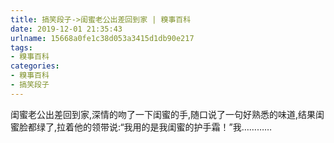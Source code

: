 ```yaml
---
title: 搞笑段子->闺蜜老公出差回到家 | 糗事百科
date: 2019-12-01 21:35:43
urlname: 15668a0fe1c38d053a3415d1db90e217
tags: 
- 糗事百科
categories:
- 糗事百科
- 搞笑段子
---
```

闺蜜老公出差回到家,深情的吻了一下闺蜜的手,随口说了一句好熟悉的味道,结果闺蜜脸都绿了,拉着他的领带说:“我用的是我闺蜜的护手霜！”我…………


